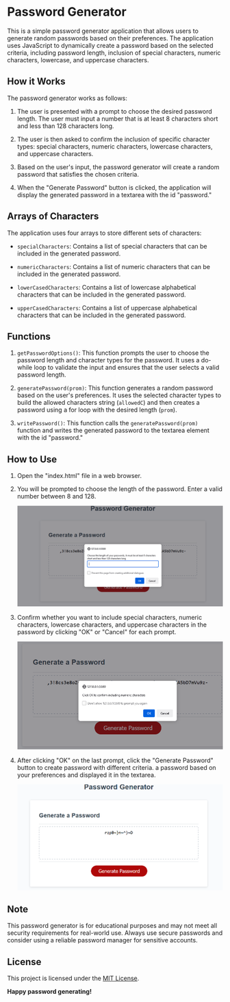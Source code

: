 # Password Generator

This is a simple password generator application that allows users to generate random passwords based on their preferences. The application uses JavaScript to dynamically create a password based on the selected criteria, including password length, inclusion of special characters, numeric characters, lowercase, and uppercase characters.

## How it Works

The password generator works as follows:

1. The user is presented with a prompt to choose the desired password length. The user must input a number that is at least 8 characters short and less than 128 characters long.

2. The user is then asked to confirm the inclusion of specific character types: special characters, numeric characters, lowercase characters, and uppercase characters.

3. Based on the user's input, the password generator will create a random password that satisfies the chosen criteria.

4. When the "Generate Password" button is clicked, the application will display the generated password in a textarea with the id "password."

## Arrays of Characters

The application uses four arrays to store different sets of characters:

- `specialCharacters`: Contains a list of special characters that can be included in the generated password.

- `numericCharacters`: Contains a list of numeric characters that can be included in the generated password.

- `lowerCasedCharacters`: Contains a list of lowercase alphabetical characters that can be included in the generated password.

- `upperCasedCharacters`: Contains a list of uppercase alphabetical characters that can be included in the generated password.

## Functions

1. `getPasswordOptions()`: This function prompts the user to choose the password length and character types for the password. It uses a do-while loop to validate the input and ensures that the user selects a valid password length.

2. `generatePassword(prom)`: This function generates a random password based on the user's preferences. It uses the selected character types to build the allowed characters string (`allowedC`) and then creates a password using a for loop with the desired length (`prom`).

3. `writePassword()`: This function calls the `generatePassword(prom)` function and writes the generated password to the textarea element with the id "password."

## How to Use

1. Open the "index.html" file in a web browser.

2. You will be prompted to choose the length of the password. Enter a valid number between 8 and 128.

   ![first_promt](./assets/first_promt.png)

3. Confirm whether you want to include special characters, numeric characters, lowercase characters, and uppercase characters in the password by clicking "OK" or "Cancel" for each prompt.

   ![second_promt](./assets/second_promt.png)

4. After clicking "OK" on the last prompt, click the "Generate Password" button to create password with different criteria. a password based on your preferences and displayed it in the textarea.

   ![button_generator](./assets/button_click_generator.png)

## Note

This password generator is for educational purposes and may not meet all security requirements for real-world use. Always use secure passwords and consider using a reliable password manager for sensitive accounts.

## License

This project is licensed under the [MIT License](LICENSE).

**Happy password generating!**

